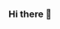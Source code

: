 ### Hi there 👋
<!--[![Anurag's GitHub stats](https://github-readme-stats.vercel.app/api?username=ChandrashekharBrahme)](https://github.com/anuraghazra/github-readme-stats)

<!--
**ChandrashekharBrahme/ChandrashekharBrahme** is a ✨ _special_ ✨ repository because its `README.md` (this file) appears on your GitHub profile.

Here are some ideas to get you started:

- 🔭 I’m currently working on ...
- 🌱 I’m currently learning ...
- 👯 I’m looking to collaborate on ...
- 🤔 I’m looking for help with ...
- 💬 Ask me about ...
- 📫 How to reach me: ...
- 😄 Pronouns: ...
- ⚡ Fun fact: ...
-->
